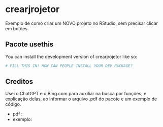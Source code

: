 
# crearjrojetor

<!-- badges: start -->
<!-- badges: end -->
Exemplo de como criar um NOVO projeto no RStudio, sem precisar clicar em botões.

## Pacote usethis

You can install the development version of crearjrojetor like so:

``` r
# FILL THIS IN! HOW CAN PEOPLE INSTALL YOUR DEV PACKAGE?
```

## Creditos

Usei o ChatGPT e o Bing.com para auxiliar na busca por funções, e explicação delas, ao informar o arquivo .pdf do pacote e um exemplo de código. 

- pdf : 
- exemplo: 
